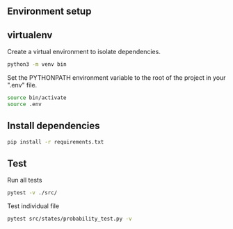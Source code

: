 

## Environment setup

## virtualenv

Create a virtual environment to isolate dependencies.   
```bash
python3 -m venv bin
``` 

Set the PYTHONPATH environment variable to the root of the project in your ".env" file.

```bash
source bin/activate
source .env
```

## Install dependencies
```bash
pip install -r requirements.txt
```

## Test

Run all tests

```bash
pytest -v ./src/
``` 

Test individual file

```bash
pytest src/states/probability_test.py -v
```
